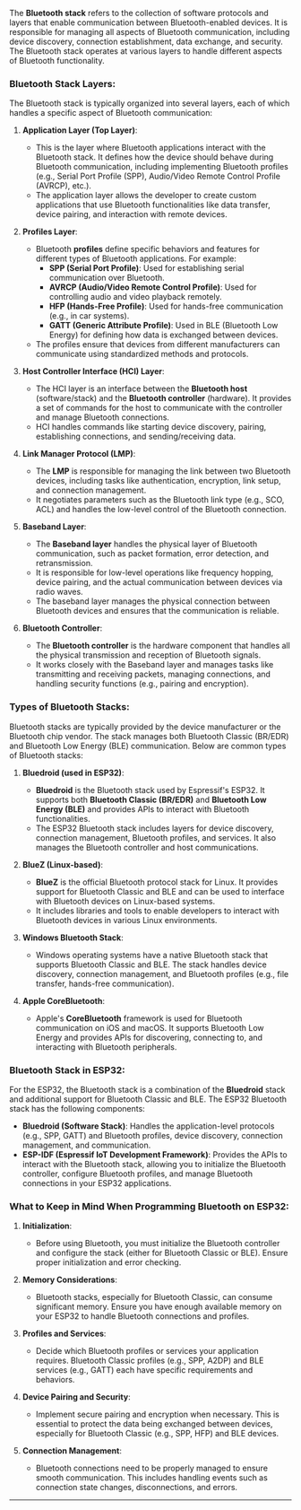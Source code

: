 The **Bluetooth stack** refers to the collection of software protocols and layers that enable communication between Bluetooth-enabled devices. It is responsible for managing all aspects of Bluetooth communication, including device discovery, connection establishment, data exchange, and security. The Bluetooth stack operates at various layers to handle different aspects of Bluetooth functionality.

### **Bluetooth Stack Layers:**

The Bluetooth stack is typically organized into several layers, each of which handles a specific aspect of Bluetooth communication:

1. **Application Layer (Top Layer)**:
    
    - This is the layer where Bluetooth applications interact with the Bluetooth stack. It defines how the device should behave during Bluetooth communication, including implementing Bluetooth profiles (e.g., Serial Port Profile (SPP), Audio/Video Remote Control Profile (AVRCP), etc.).
    - The application layer allows the developer to create custom applications that use Bluetooth functionalities like data transfer, device pairing, and interaction with remote devices.
2. **Profiles Layer**:
    
    - Bluetooth **profiles** define specific behaviors and features for different types of Bluetooth applications. For example:
        - **SPP (Serial Port Profile)**: Used for establishing serial communication over Bluetooth.
        - **AVRCP (Audio/Video Remote Control Profile)**: Used for controlling audio and video playback remotely.
        - **HFP (Hands-Free Profile)**: Used for hands-free communication (e.g., in car systems).
        - **GATT (Generic Attribute Profile)**: Used in BLE (Bluetooth Low Energy) for defining how data is exchanged between devices.
    - The profiles ensure that devices from different manufacturers can communicate using standardized methods and protocols.
3. **Host Controller Interface (HCI) Layer**:
    
    - The HCI layer is an interface between the **Bluetooth host** (software/stack) and the **Bluetooth controller** (hardware). It provides a set of commands for the host to communicate with the controller and manage Bluetooth connections.
    - HCI handles commands like starting device discovery, pairing, establishing connections, and sending/receiving data.
4. **Link Manager Protocol (LMP)**:
    
    - The **LMP** is responsible for managing the link between two Bluetooth devices, including tasks like authentication, encryption, link setup, and connection management.
    - It negotiates parameters such as the Bluetooth link type (e.g., SCO, ACL) and handles the low-level control of the Bluetooth connection.
5. **Baseband Layer**:
    
    - The **Baseband layer** handles the physical layer of Bluetooth communication, such as packet formation, error detection, and retransmission.
    - It is responsible for low-level operations like frequency hopping, device pairing, and the actual communication between devices via radio waves.
    - The baseband layer manages the physical connection between Bluetooth devices and ensures that the communication is reliable.
6. **Bluetooth Controller**:
    
    - The **Bluetooth controller** is the hardware component that handles all the physical transmission and reception of Bluetooth signals.
    - It works closely with the Baseband layer and manages tasks like transmitting and receiving packets, managing connections, and handling security functions (e.g., pairing and encryption).

### **Types of Bluetooth Stacks:**

Bluetooth stacks are typically provided by the device manufacturer or the Bluetooth chip vendor. The stack manages both Bluetooth Classic (BR/EDR) and Bluetooth Low Energy (BLE) communication. Below are common types of Bluetooth stacks:

1. **Bluedroid (used in ESP32)**:
    
    - **Bluedroid** is the Bluetooth stack used by Espressif's ESP32. It supports both **Bluetooth Classic (BR/EDR)** and **Bluetooth Low Energy (BLE)** and provides APIs to interact with Bluetooth functionalities.
    - The ESP32 Bluetooth stack includes layers for device discovery, connection management, Bluetooth profiles, and services. It also manages the Bluetooth controller and host communications.
2. **BlueZ (Linux-based)**:
    
    - **BlueZ** is the official Bluetooth protocol stack for Linux. It provides support for Bluetooth Classic and BLE and can be used to interface with Bluetooth devices on Linux-based systems.
    - It includes libraries and tools to enable developers to interact with Bluetooth devices in various Linux environments.
3. **Windows Bluetooth Stack**:
    
    - Windows operating systems have a native Bluetooth stack that supports Bluetooth Classic and BLE. The stack handles device discovery, connection management, and Bluetooth profiles (e.g., file transfer, hands-free communication).
4. **Apple CoreBluetooth**:
    
    - Apple's **CoreBluetooth** framework is used for Bluetooth communication on iOS and macOS. It supports Bluetooth Low Energy and provides APIs for discovering, connecting to, and interacting with Bluetooth peripherals.

### **Bluetooth Stack in ESP32:**

For the ESP32, the Bluetooth stack is a combination of the **Bluedroid** stack and additional support for Bluetooth Classic and BLE. The ESP32 Bluetooth stack has the following components:

- **Bluedroid (Software Stack)**: Handles the application-level protocols (e.g., SPP, GATT) and Bluetooth profiles, device discovery, connection management, and communication.
- **ESP-IDF (Espressif IoT Development Framework)**: Provides the APIs to interact with the Bluetooth stack, allowing you to initialize the Bluetooth controller, configure Bluetooth profiles, and manage Bluetooth connections in your ESP32 applications.

### **What to Keep in Mind When Programming Bluetooth on ESP32:**

1. **Initialization**:
    
    - Before using Bluetooth, you must initialize the Bluetooth controller and configure the stack (either for Bluetooth Classic or BLE). Ensure proper initialization and error checking.
2. **Memory Considerations**:
    
    - Bluetooth stacks, especially for Bluetooth Classic, can consume significant memory. Ensure you have enough available memory on your ESP32 to handle Bluetooth connections and profiles.
3. **Profiles and Services**:
    
    - Decide which Bluetooth profiles or services your application requires. Bluetooth Classic profiles (e.g., SPP, A2DP) and BLE services (e.g., GATT) each have specific requirements and behaviors.
4. **Device Pairing and Security**:
    
    - Implement secure pairing and encryption when necessary. This is essential to protect the data being exchanged between devices, especially for Bluetooth Classic (e.g., SPP, HFP) and BLE devices.
5. **Connection Management**:
    
    - Bluetooth connections need to be properly managed to ensure smooth communication. This includes handling events such as connection state changes, disconnections, and errors.

---
